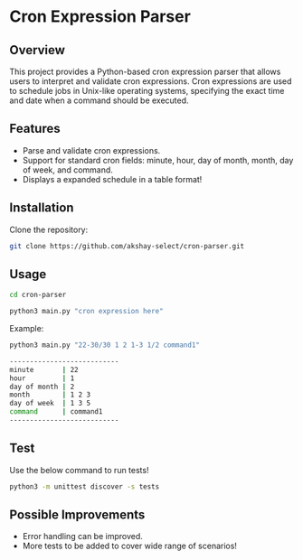 # Cron Expression Parser

## Overview

This project provides a Python-based cron expression parser that allows users to interpret and validate cron expressions. Cron expressions are used to schedule jobs in Unix-like operating systems, specifying the exact time and date when a command should be executed.

## Features

- Parse and validate cron expressions.
- Support for standard cron fields: minute, hour, day of month, month, day of week, and command.
- Displays a expanded schedule in a table format! 

## Installation

Clone the repository:

```sh 
git clone https://github.com/akshay-select/cron-parser.git
```

## Usage
```sh
cd cron-parser

python3 main.py "cron expression here"
```
Example: 
```sh
python3 main.py "22-30/30 1 2 1-3 1/2 command1"

---------------------------
minute       | 22
hour         | 1
day of month | 2
month        | 1 2 3
day of week  | 1 3 5
command      | command1
---------------------------
```

## Test
Use the below command to run tests! 
```sh
python3 -m unittest discover -s tests             
```

## Possible Improvements
- Error handling can be improved. 
- More tests to be added to cover wide range of scenarios!